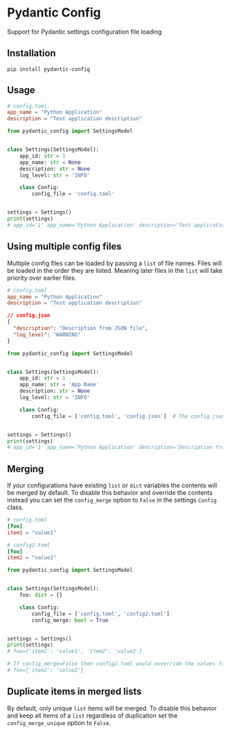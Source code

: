 # Pydantic Config
Support for Pydantic settings configuration file loading

## Installation
`pip install pydantic-config`

## Usage

```toml
# config.toml
app_name = "Python Application"
description = "Test application description"
```

```python
from pydantic_config import SettingsModel


class Settings(SettingsModel):
    app_id: str = 1
    app_name: str = None
    description: str = None
    log_level: str = 'INFO'

    class Config:
        config_file = 'config.toml'


settings = Settings()
print(settings)
# app_id='1' app_name='Python Application' description='Test application description' log_level='INFO'

```

## Using multiple config files
Multiple config files can be loaded by passing a `list` of file names. Files will be loaded in the order they are listed.
Meaning later files in the `list` will take priority over earlier files.


```toml
# config.toml
app_name = "Python Application"
description = "Test application description"
```


```json
// config.json
{
  "description": "Description from JSON file",
  "log_level": "WARNING"
}
```

```python
from pydantic_config import SettingsModel


class Settings(SettingsModel):
    app_id: str = 1
    app_name: str = 'App Name'
    description: str = None
    log_level: str = 'INFO'

    class Config:
        config_file = ['config.toml', 'config.json']  # The config.json file will take priority over config.toml


settings = Settings()
print(settings)
# app_id='1' app_name='Python Application' description='Description from JSON file' log_level='WARNING'
```


## Merging
If your configurations have existing `list` or `dict` variables the contents will be merged by default. To disable
this behavior and override the contents instead you can set the `config_merge` option to `False` in the settings 
`Config` class.



```toml
# config.toml
[foo]
item1 = "value1"
```
```toml
# config2.toml
[foo]
item2 = "value2"
```

```python
from pydantic_config import SettingsModel


class Settings(SettingsModel):
    foo: dict = {}

    class Config:
        config_file = ['config.toml', 'config2.toml']
        config_merge: bool = True


settings = Settings()
print(settings)
# foo={'item1': 'value1', 'item2': 'value2'}

# If config_merge=False then config2.toml would ovverride the values from config.toml
# foo={'item2': 'value2'}
```

## Duplicate items in merged lists
By default, only unique `list` items will be merged. To disable this behavior and keep all items
of a `list` regardless of duplication set the `config_merge_unique` option to `False`. 


